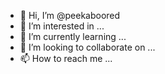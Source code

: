 - 👋 Hi, I’m @peekaboored
- 👀 I’m interested in ...
- 🌱 I’m currently learning ...
- 💞️ I’m looking to collaborate on ...
- 📫 How to reach me ...

<!---
peekaboored/peekaboored is a ✨ special ✨ repository because its `README.md` (this file) appears on your GitHub profile.
You can click the Preview link to take a look at your changes.
--->
